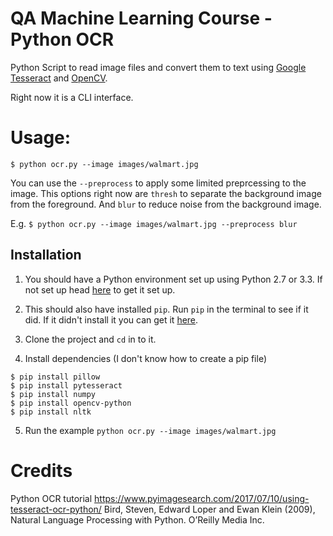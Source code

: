 # QA Machine Learning Course -  Python OCR

Python Script to read image files and convert them to text using [Google Tesseract](https://github.com/tesseract-ocr/tesseract) and [OpenCV](https://docs.opencv.org/trunk/index.html).

Right now it is a CLI interface. 

# Usage:

`$ python ocr.py --image images/walmart.jpg`

You can use the `--preprocess` to apply some limited preprcessing to the image. This options right now are `thresh` to separate the background image from the foreground. And `blur` to reduce noise from the background image.

E.g. `$ python ocr.py --image images/walmart.jpg --preprocess blur`

## Installation 

1. You should have a Python environment set up using Python 2.7 or 3.3. If not set up head [here](https://www.python.org/downloads/) to get it set up.

2. This should also have installed `pip`. Run `pip` in the terminal to see if it did. If it didn't install it you can get it [here](https://www.makeuseof.com/tag/install-pip-for-python/).

3. Clone the project and `cd` in to it. 

4. Install dependencies (I don't know how to create a pip file)
```
$ pip install pillow
$ pip install pytesseract
$ pip install numpy
$ pip install opencv-python
$ pip install nltk
```

5. Run the example `python ocr.py --image images/walmart.jpg`

# Credits

Python OCR tutorial https://www.pyimagesearch.com/2017/07/10/using-tesseract-ocr-python/
Bird, Steven, Edward Loper and Ewan Klein (2009), Natural Language Processing with Python. O’Reilly Media Inc.

